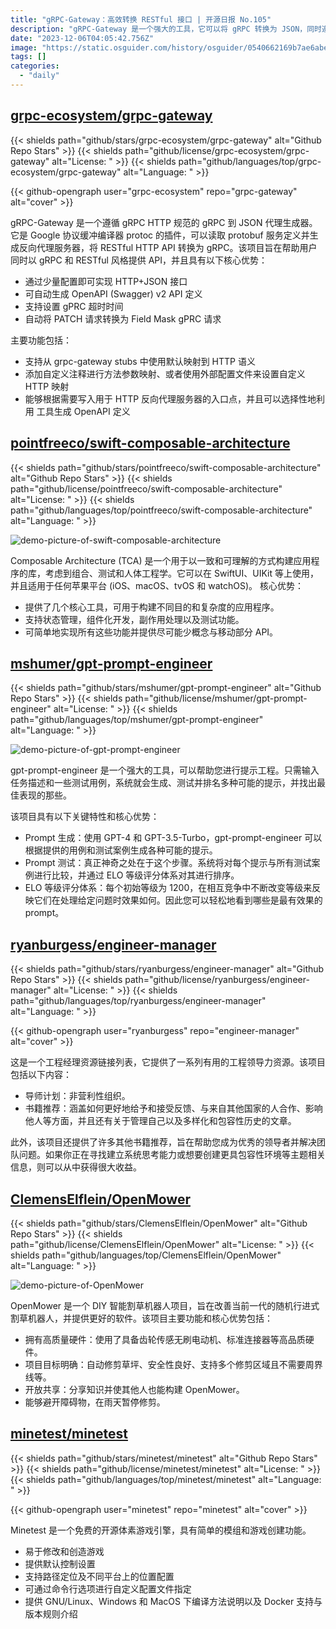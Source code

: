 ```yaml
---
title: "gRPC-Gateway：高效转换 RESTful 接口 | 开源日报 No.105"
description: "gRPC-Gateway 是一个强大的工具，它可以将 gRPC 转换为 JSON，同时遵循 gRPC HTTP 规范。它可以帮助您以 gRPC 和 RESTful 风格同时提供 API，具有简单的配置和自动生成 OpenAPI 定义的优势。此外，它还支持设置 gRPC 超时时间和自动转换 PATCH 请求为 Field Mask gRPC 请求。您还可以使用自定义注释或外部配置文件来设置自定义的 HTTP 映射。如果您需要一个灵活且强大的工具来处理 gRPC 和 RESTful API，gRPC-Gateway 是您的不二选择。"
date: "2023-12-06T04:05:42.756Z"
image: "https://static.osguider.com/history/osguider/0540662169b7ae6abe2c5885abe58302.png"
tags: []
categories:
  - "daily"
---
```


## [grpc-ecosystem/grpc-gateway](https://github.com/grpc-ecosystem/grpc-gateway)

{{< shields path="github/stars/grpc-ecosystem/grpc-gateway" alt="Github Repo Stars" >}} {{< shields path="github/license/grpc-ecosystem/grpc-gateway" alt="License: " >}} {{< shields path="github/languages/top/grpc-ecosystem/grpc-gateway" alt="Language: " >}}

{{< github-opengraph user="grpc-ecosystem" repo="grpc-gateway" alt="cover" >}}

gRPC-Gateway 是一个遵循 gRPC HTTP 规范的 gRPC 到 JSON 代理生成器。它是 Google 协议缓冲编译器 protoc 的插件，可以读取 protobuf 服务定义并生成反向代理服务器，将 RESTful HTTP API 转换为 gRPC。该项目旨在帮助用户同时以 gRPC 和 RESTful 风格提供 API，并且具有以下核心优势：

- 通过少量配置即可实现 HTTP+JSON 接口
- 可自动生成 OpenAPI (Swagger) v2 API 定义
- 支持设置 gPRC 超时时间
- 自动将 PATCH 请求转换为 Field Mask gPRC 请求

主要功能包括：

- 支持从 grpc-gateway stubs 中使用默认映射到 HTTP 语义
- 添加自定义注释进行方法参数映射、或者使用外部配置文件来设置自定义 HTTP 映射
- 能够根据需要写入用于 HTTP 反向代理服务器的入口点，并且可以选择性地利用  工具生成 OpenAPI 定义

## [pointfreeco/swift-composable-architecture](https://github.com/pointfreeco/swift-composable-architecture)

{{< shields path="github/stars/pointfreeco/swift-composable-architecture" alt="Github Repo Stars" >}} {{< shields path="github/license/pointfreeco/swift-composable-architecture" alt="License: " >}} {{< shields path="github/languages/top/pointfreeco/swift-composable-architecture" alt="Language: " >}}

![demo-picture-of-swift-composable-architecture](https://static.osguider.com/history/osguider/5bbf1d9bddd5165803cb247a4e16f825.png)

Composable Architecture (TCA) 是一个用于以一致和可理解的方式构建应用程序的库，考虑到组合、测试和人体工程学。它可以在 SwiftUI、UIKit 等上使用，并且适用于任何苹果平台 (iOS、macOS、tvOS 和 watchOS)。
核心优势：

- 提供了几个核心工具，可用于构建不同目的和复杂度的应用程序。
- 支持状态管理，组件化开发，副作用处理以及测试功能。
- 可简单地实现所有这些功能并提供尽可能少概念与移动部分 API。

## [mshumer/gpt-prompt-engineer](https://github.com/mshumer/gpt-prompt-engineer)

{{< shields path="github/stars/mshumer/gpt-prompt-engineer" alt="Github Repo Stars" >}} {{< shields path="github/license/mshumer/gpt-prompt-engineer" alt="License: " >}} {{< shields path="github/languages/top/mshumer/gpt-prompt-engineer" alt="Language: " >}}

![demo-picture-of-gpt-prompt-engineer](https://static.osguider.com/history/2023/fcc5f9d7d90950f21b56f5dcf9e63459.png)

gpt-prompt-engineer 是一个强大的工具，可以帮助您进行提示工程。只需输入任务描述和一些测试用例，系统就会生成、测试并排名多种可能的提示，并找出最佳表现的那些。

该项目具有以下关键特性和核心优势：

- Prompt 生成：使用 GPT-4 和 GPT-3.5-Turbo，gpt-prompt-engineer 可以根据提供的用例和测试案例生成各种可能的提示。
- Prompt 测试：真正神奇之处在于这个步骤。系统将对每个提示与所有测试案例进行比较，并通过 ELO 等级评分体系对其进行排序。
- ELO 等级评分体系：每个初始等级为 1200，在相互竞争中不断改变等级来反映它们在处理给定问题时效果如何。因此您可以轻松地看到哪些是最有效果的 prompt。

## [ryanburgess/engineer-manager](https://github.com/ryanburgess/engineer-manager)

{{< shields path="github/stars/ryanburgess/engineer-manager" alt="Github Repo Stars" >}} {{< shields path="github/license/ryanburgess/engineer-manager" alt="License: " >}} {{< shields path="github/languages/top/ryanburgess/engineer-manager" alt="Language: " >}}

{{< github-opengraph user="ryanburgess" repo="engineer-manager" alt="cover" >}}

这是一个工程经理资源链接列表，它提供了一系列有用的工程领导力资源。该项目包括以下内容：

- 导师计划：非营利性组织。
- 书籍推荐：涵盖如何更好地给予和接受反馈、与来自其他国家的人合作、影响他人等方面，并且还有关于管理自己以及多样化和包容性历史的文章。

此外，该项目还提供了许多其他书籍推荐，旨在帮助您成为优秀的领导者并解决团队问题。如果你正在寻找建立系统思考能力或想要创建更具包容性环境等主题相关信息，则可以从中获得很大收益。

## [ClemensElflein/OpenMower](https://github.com/ClemensElflein/OpenMower)

{{< shields path="github/stars/ClemensElflein/OpenMower" alt="Github Repo Stars" >}} {{< shields path="github/license/ClemensElflein/OpenMower" alt="License: " >}} {{< shields path="github/languages/top/ClemensElflein/OpenMower" alt="Language: " >}}

![demo-picture-of-OpenMower](https://static.osguider.com/history/osguider/89acc92100d381329aa93225b1671c53.jpeg)

OpenMower 是一个 DIY 智能割草机器人项目，旨在改善当前一代的随机行进式割草机器人，并提供更好的软件。该项目主要功能和核心优势包括：

- 拥有高质量硬件：使用了具备齿轮传感无刷电动机、标准连接器等高品质硬件。
- 项目目标明确：自动修剪草坪、安全性良好、支持多个修剪区域且不需要周界线等。
- 开放共享：分享知识并使其他人也能构建 OpenMower。
- 能够避开障碍物，在雨天暂停修剪。

## [minetest/minetest](https://github.com/minetest/minetest)

{{< shields path="github/stars/minetest/minetest" alt="Github Repo Stars" >}} {{< shields path="github/license/minetest/minetest" alt="License: " >}} {{< shields path="github/languages/top/minetest/minetest" alt="Language: " >}}

{{< github-opengraph user="minetest" repo="minetest" alt="cover" >}}

Minetest 是一个免费的开源体素游戏引擎，具有简单的模组和游戏创建功能。

- 易于修改和创造游戏
- 提供默认控制设置
- 支持路径定位及不同平台上的位置配置
- 可通过命令行选项进行自定义配置文件指定
- 提供 GNU/Linux、Windows 和 MacOS 下编译方法说明以及 Docker 支持与版本规则介绍

